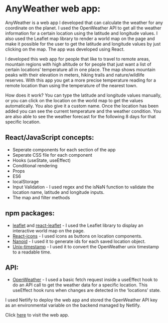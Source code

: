 # AnyWeather web app:

AnyWeather is a web app I developed that can calculate the weather for any coordinate on the planet. I used the OpenWeather API to get all the weather information for a certain location using the latitude and longitude values. I also used the Leaflet map library to render a world map on the page and make it  possible for the user to get the latitude and longitude values by just clicking on the map. The app was developed using React.

I developed this web app for people that like to travel to remote areas, mountain regions with high altitude or for people that just want a list of certain locations’ temperature all in one place. The map shows mountain peaks with their elevation in meters, hiking trails and nature/wildlife reserves. With this app you get a more precise temperature reading for a remote location than using the temperature of the nearest town.

How does it work? You can type the latitude and longitude values manually, or you can click on the location on the world map to get the values automatically. You also give it a custom name. Once the location has been added you can see the current temperature and the weather condition. You are also able to see the weather forecast for the following 8 days for that specific location.

## React/JavaScript concepts:

- Seperate components for each section of the app
- Seperate CSS file for each component
- Hooks (useState, useEffect)
- Conditional rendering 
- Props
- ES6
- localStorage
- Input Validation - I used regex and the isNaN function to validate the location name, latitude and longitude inputs.
- The map and filter methods

## npm packages:
- [leaflet](https://www.npmjs.com/package/leaflet) and [react-leaflet](https://www.npmjs.com/package/react-leaflet) - I used the Leaflet library to display an interactive world map on the page.
- [React-icons](https://www.npmjs.com/package/react-icons) - I used icons as buttons on location components.
- [Nanoid](https://www.npmjs.com/package/nanoid) - I used it to generate ids for each saved location object.
- [Unix-timestamp](https://www.npmjs.com/package/unix-timestamp) - I used it to convert the OpenWeather unix timestamp to a readable time.

## API:
- [OpenWeather](https://openweathermap.org/) - I used a basic fetch request inside a useEffect hook to do an API call to get the weather data for a specific location. This useEffect hook runs when changes are detected in the ‘locations’ state.

I used Netlify to deploy the web app and stored the OpenWeather API key as an environmental variable on the backend managed by Netlify.

Click [here](https://anyweather.netlify.app/) to visit the web app.
